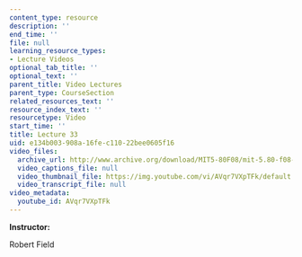 ```yaml
---
content_type: resource
description: ''
end_time: ''
file: null
learning_resource_types:
- Lecture Videos
optional_tab_title: ''
optional_text: ''
parent_title: Video Lectures
parent_type: CourseSection
related_resources_text: ''
resource_index_text: ''
resourcetype: Video
start_time: ''
title: Lecture 33
uid: e134b003-908a-16fe-c110-22bee0605f16
video_files:
  archive_url: http://www.archive.org/download/MIT5-80F08/mit-5.80-f08-lec33_300k.mp4
  video_captions_file: null
  video_thumbnail_file: https://img.youtube.com/vi/AVqr7VXpTFk/default.jpg
  video_transcript_file: null
video_metadata:
  youtube_id: AVqr7VXpTFk
---
```


**Instructor:**

Robert Field